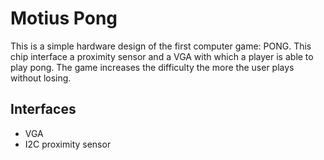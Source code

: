 # Motius Pong

This is a simple hardware design of the first computer game: PONG. This chip interface a proximity sensor and a VGA with which a player is able to play pong. The game increases the difficulty the more the user plays without losing. 

## Interfaces

- VGA
- I2C proximity sensor


